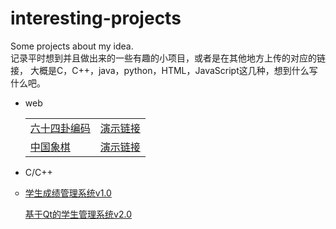 # interesting-projects
Some projects about my idea.
<br>
记录平时想到并且做出来的一些有趣的小项目，或者是在其他地方上传的对应的链接，
大概是C，C++，java，python，HTML，JavaScript这几种，想到什么写什么吧。
<br>
<ul>
  <li>
    <p>web</p>
  </li>
<table>
  <tr>
    <td>
      <a href=https://github.com/LaicZhang/interesting-projects/blob/master/64gua.html>六十四卦编码</a>
    </td>
    <td>
      <a href=http://39.96.24.63/wp-content/uploads/2019/06/New.html>演示链接</a>
    </td>
  </tr>
  <tr>
    <td>
      <a href="https://github.com/LaicZhang/interesting-projects/tree/master/Chinesechess">中国象棋</a>
    </td>
    <td>
      <a href="">演示链接</a>
    </td>
  </tr>	  
</table>
</ul>

- C/C++

<ul type="circle">
  <li>
    <p><a href="">学生成绩管理系统v1.0</a></p>
        <p><a href="">基于Qt的学生管理系统v2.0</a></p>
      </li>
</ul>
